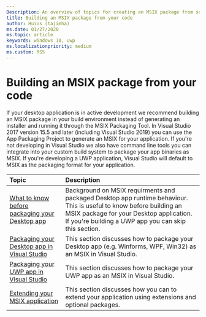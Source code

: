 ```yaml
---
Description: An overview of topics for creating an MSIX package from source code
title: Building an MSIX package from your code 
author: Huios (tajimha)
ms.date: 01/27/2020
ms.topic: article
keywords: windows 10, uwp
ms.localizationpriority: medium
ms.custom: RS5
---
```


# Building an MSIX package from your code 
If your desktop application is in active development we recommend building an MSIX package in your build environment instead of generating an installer and running it through the MSIX Packaging Tool. In Visual Studio 2017 version 15.5 and later (including Visual Studio 2019) you can use the App Packaging Project to generate an MSIX for your application. If you're not developing in Visual Studio we also have command line tools you can integrate into your custom build system to package your app binaries as MSIX.
If you're developing a UWP application, Visual Studio will default to MSIX as the packaging format for your application.

|Topic| Description |
|:---|:---|
|[What to know before packaging your Desktop app](before-packaging-overview.md)| Background on MSIX requirments and packaged Desktop app runtime behaviour. This is useful to know before building an MSIX package for your Desktop application. If you're building a UWP app you can skip this section. | 
|[Packaging your Desktop app in Visual Studio](sign-app-package-using-signtool.md#using-signtool)| This section discusses how to package your Desktop app (e.g. Winforms, WPF, Win32) as an MSIX in Visual Studio.|
|[Packaging your UWP app in Visual Studio](https://docs.microsoft.com/windows/msix/package/signing-package-device-guard-signing)| This section discusses how to package your UWP app as an MSIX in Visual Studio.|
|[Extending your MSIX application](https://docs.microsoft.com/windows/msix/package/signing-package-device-guard-signing)| This section discusses how you can to extend your application using extensions and optional packages.|

